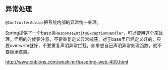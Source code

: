## 异常处理

`@ControllerAdvice`把系统内部的异常统一处理。

Spring提供了一个base类`ResponseEntityExceptionHandler`，可以使用这个来处理。但用的时候要注意，不要重复定义异常捕获，对于base里已经定义好的，只要overwrite就好，不要重复声明异常拦截，如果想自己声明异常处理函数，就不要继承该类。

http://www.cnblogs.com/woshimrf/p/spring-web-400.html